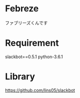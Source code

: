 # Febreze
ファブリーズくんです

# Requirement
slackbot==0.5.1
python-3.6.1

# Library
https://github.com/lins05/slackbot
